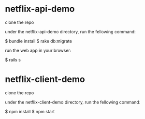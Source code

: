 # netflix-api-demo

clone the repo

under the netflix-api-demo directory, run the fellowing command:

$ bundle install
$ rake db:migrate

run the web app in your browser:

$ rails s


# netflix-client-demo

clone the repo

under the netflix-client-demo directory, run the fellowing command:

$ npm install
$ npm start